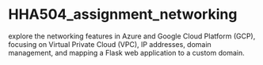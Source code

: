 # HHA504_assignment_networking
explore the networking features in Azure and Google Cloud Platform (GCP), focusing on Virtual Private Cloud (VPC), IP addresses, domain management, and mapping a Flask web application to a custom domain. 
